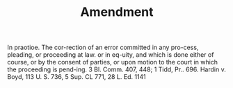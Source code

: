 ---
title: Amendment
permalink: "/definitions/amendment.html"
body: In praotioe. The cor-rection of an error committed in any pro-cess, pleading,
  or proceeding at law. or in eq-uity, and which is done either of course, or by the
  consent of parties, or upon motion to the court in which the proceeding is pend-ing.
  3 Bl. Comm. 407, 448; 1 Tidd, Pr.. 696. Hardin v. Boyd, 113 U. S. 736, 5 Sup. CL
  771, 28 L. Ed. 1141
published_at: '2018-07-07'
layout: post
---